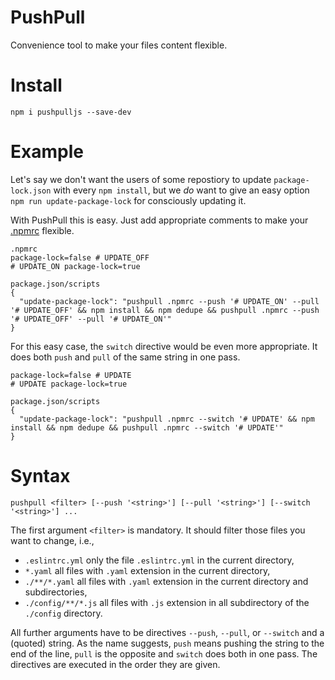 # PushPull
Convenience tool to make your files content flexible.

# Install
```
npm i pushpulljs --save-dev
```

# Example
Let's say we don't want the users of some repostiory to update `package-lock.json` with every `npm install`, but we _do_ want to give an easy option `npm run update-package-lock` for consciously updating it.

With PushPull this is easy. Just add appropriate comments to make your [.npmrc](./.npmrc) flexible.
```
.npmrc
package-lock=false # UPDATE_OFF
# UPDATE_ON package-lock=true

package.json/scripts
{
  "update-package-lock": "pushpull .npmrc --push '# UPDATE_ON' --pull '# UPDATE_OFF' && npm install && npm dedupe && pushpull .npmrc --push '# UPDATE_OFF' --pull '# UPDATE_ON'"
}
```

For this easy case, the `switch` directive would be even more appropriate. It does both `push` and `pull` of the same string in one pass.
```
package-lock=false # UPDATE
# UPDATE package-lock=true

package.json/scripts
{
  "update-package-lock": "pushpull .npmrc --switch '# UPDATE' && npm install && npm dedupe && pushpull .npmrc --switch '# UPDATE'"
}
```

<!--
pushpull *.js --pull // _OFF --push // HANA_ON
-->

# Syntax
```
pushpull <filter> [--push '<string>'] [--pull '<string>'] [--switch '<string>'] ...
```
The first argument `<filter>` is mandatory. It should filter those files you want to change, i.e., 
* `.eslintrc.yml` only the file `.eslintrc.yml` in the current directory, 
* `*.yaml` all files with `.yaml` extension in the current directory,
* `./**/*.yaml` all files with `.yaml` extension in the current directory and subdirectories,
* `./config/**/*.js` all files with `.js` extension in all subdirectory of the `./config` directory.

All further arguments have to be directives `--push`, `--pull`, or `--switch` and a (quoted) string. As the name suggests, `push` means pushing the string to the end of the line, `pull` is the opposite and `switch` does both in one pass. The directives are executed in the order they are given.
